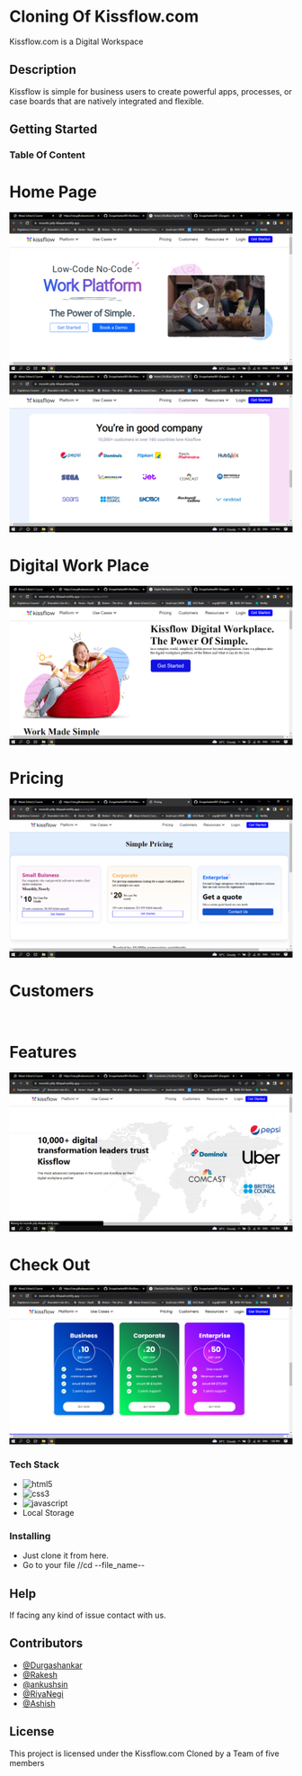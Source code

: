 # Cloning Of Kissflow.com

Kissflow.com is a Digital Workspace

## Description

Kissflow is simple for business users to create powerful apps, processes, or case boards that are natively integrated and flexible.

## Getting Started



### Table Of Content
<h1>Home Page</h1>
<img src="https://github.com/Durgashankar001/Kissflow.com-Clone/blob/main/Images/Screenshot%20(1084).png" alt=""/>
<img src="https://github.com/Durgashankar001/Kissflow.com-Clone/blob/main/Images/Screenshot%20(1085).png" alt=""/>
<h1>Digital Work Place</h1>
<img src="https://github.com/Durgashankar001/Kissflow.com-Clone/blob/main/Images/Screenshot%20(1086).png" alt=""/>
<h1>Pricing</h1>
<img src="https://github.com/Durgashankar001/Kissflow.com-Clone/blob/main/Images/Screenshot%20(1087).png" alt=""/>
<h1>Customers</h1>
<img src="https://github.com/Durgashankar001/Kissflow.com-Clone/blob/main/Images/Screenshot%20(1088).png.png" alt=""/>
<h1>Features</h1>
<img src="https://github.com/Durgashankar001/Kissflow.com-Clone/blob/main/Images/Screenshot%20(1088).png" alt=""/>
<h1>Check Out</h1>
<img src="https://github.com/Durgashankar001/Kissflow.com-Clone/blob/main/Images/Screenshot%20(1090).png" alt=""/>




### Tech Stack

*  <img src="https://img.shields.io/badge/HTML5-E34F26?style=for-the-badge&logo=html5&logoColor=white" alt="html5" />
*  <img src="https://img.shields.io/badge/CSS3-1572B6?style=for-the-badge&logo=css3&logoColor=white" alt="css3" />
*  <img src="https://img.shields.io/badge/JavaScript-323330?style=for-the-badge&logo=javascript&logoColor=F7DF1E" alt="javascript" />
* Local Storage

### Installing

* Just clone it from here.
* Go to your file //cd --file_name--


## Help

If facing any kind of issue contact with us.


## Contributors
* [@Durgashankar](https://github.com/Durgashankar001)
* [@Rakesh](https://github.com/Rakesh7420)
* [@ankushsin](https://github.com/ankushsin)
* [@RiyaNegi](https://github.com/RiyaNegi03)
* [@Ashish](https://github.com/abajaj655)




## License

This project is licensed under the Kissflow.com Cloned by a Team of five members
